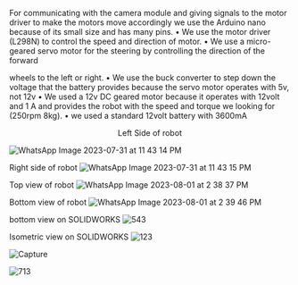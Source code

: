 For communicating with the camera module and giving signals to the motor driver to make the
motors move accordingly we use the Arduino nano because of its small size and has many pins.
• We use the motor driver (L298N) to control the speed and direction of motor.
• We use a micro-geared servo motor for the steering by controlling the direction of the forward 

wheels to the left or right.
• We use the buck converter to step down the voltage that the battery provides because the
servo motor operates with 5v, not 12v
• We used a 12v DC geared motor because it operates with 12volt and 1 A and provides the robot
with the speed and torque we looking for (250rpm 8kg).
• we used a standard 12volt battery with 3600mA

<p style="text-align: center;">Left Side of robot</p>

![WhatsApp Image 2023-07-31 at 11 43 14 PM](https://github.com/lojinwalid/Dominators-Team---WRO---Future-Enginners/assets/141444821/46688d15-5be3-47cb-9f35-35996fe2f02f)

Right side of robot
![WhatsApp Image 2023-07-31 at 11 43 15 PM](https://github.com/lojinwalid/Dominators-Team---WRO---Future-Enginners/assets/141444821/6e53a4e9-7d5e-4d15-9a47-ba5de19ed0d3)

Top view of robot
![WhatsApp Image 2023-08-01 at 2 38 37 PM](https://github.com/lojinwalid/Dominators-Team---WRO---Future-Enginners/assets/141444821/084e8022-f2a4-48d3-bbb6-ab1733a10a0a)

Bottom view of robot
![WhatsApp Image 2023-08-01 at 2 39 46 PM](https://github.com/lojinwalid/Dominators-Team---WRO---Future-Enginners/assets/141444821/43fe51b3-be49-419b-af9a-b4aa75429e01)

bottom view on SOLIDWORKS
![543](https://github.com/lojinwalid/Dominators-Team---WRO---Future-Enginners/assets/141444821/98fe4d7c-1c39-4170-b241-4eee49522783)


Isometric view on SOLIDWORKS
![123](https://github.com/lojinwalid/Dominators-Team---WRO---Future-Enginners/assets/141444821/56ebcb6f-d8a5-4488-b915-9b3748e37b8a)

![Capture](https://github.com/lojinwalid/Dominators-Team---WRO---Future-Enginners/assets/141444821/c3a3dcd8-f346-4d83-98bd-d5d33f4cd4aa)

![713](https://github.com/lojinwalid/Dominators-Team---WRO---Future-Enginners/assets/141444821/05d7be9a-d718-4ffa-80e6-8dd8849f5314)


